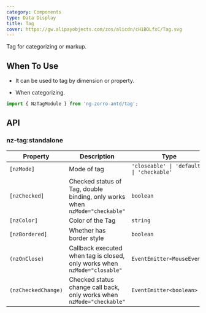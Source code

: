 ```yaml
---
category: Components
type: Data Display
title: Tag
cover: https://gw.alipayobjects.com/zos/alicdn/cH1BOLfxC/Tag.svg
---
```


Tag for categorizing or markup.

## When To Use

- It can be used to tag by dimension or property.

- When categorizing.

```ts
import { NzTagModule } from 'ng-zorro-antd/tag';
```

## API

### nz-tag:standalone

| Property            | Description                                                                 | Type                                      | Default     |
| ------------------- | --------------------------------------------------------------------------- | ----------------------------------------- | ----------- |
| `[nzMode]`          | Mode of tag                                                                 | `'closeable' \| 'default' \| 'checkable'` | `'default'` |
| `[nzChecked]`       | Checked status of Tag, double binding, only works when `nzMode="checkable"` | `boolean`                                 | `false`     |
| `[nzColor]`         | Color of the Tag                                                            | `string`                                  | -           |
| `[nzBordered]`      | Whether has border style                                                    | `boolean`                                 | `true`      |
| `(nzOnClose)`       | Callback executed when tag is closed, only works when `nzMode="closable"`   | `EventEmitter<MouseEvent>`                | -           |
| `(nzCheckedChange)` | Checked status change call back, only works when `nzMode="checkable"`       | `EventEmitter<boolean>`                   | -           |

